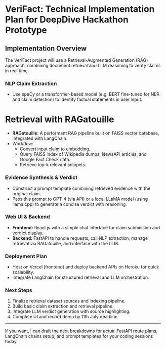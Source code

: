 # VeriFact: Technical Implementation Plan for DeepDive Hackathon Prototype

## Implementation Overview
The VeriFact project will use a Retrieval-Augmented Generation (RAG) approach, combining document retrieval and LLM reasoning to verify claims in real time.

### NLP Claim Extraction
- Use spaCy or a transformer-based model (e.g. BERT fine-tuned for NER and claim detection) to identify factual statements in user input.

# Retrieval with RAGatouille
- **RAGatouille:** A performant RAG pipeline built on FAISS vector database, integrated with LangChain.
- Workflow:
  - Convert input claim to embedding.
  - Query FAISS index of Wikipedia dumps, NewsAPI articles, and Google Fact Check data.
  - Retrieve top-k relevant snippets.

### Evidence Synthesis & Verdict
- Construct a prompt template combining retrieved evidence with the original claim.
- Pass this prompt to GPT-4 (via API) or a local LLaMA model (using llama.cpp) to generate a concise verdict with reasoning.

### Web UI & Backend
- **Frontend:** React.js with a simple chat interface for claim submission and verdict display.
- **Backend:** FastAPI to handle requests, call NLP extraction, manage retrieval via RAGatouille, and interface with the LLM.

### Deployment Plan
- Host on Vercel (frontend) and deploy backend APIs on Heroku for quick scalability.
- Integrate LangChain for structured retrieval and LLM orchestration.

### Next Steps
1. Finalize retrieval dataset sources and indexing pipeline.
2. Build basic claim extraction and retrieval pipeline.
3. Integrate LLM verdict generation with source highlighting.
4. Complete UI and record demo by 11th July deadline.

---

If you want, I can draft the next breakdowns for actual FastAPI route plans, LangChain chains setup, and prompt templates for your coding sessions today.

